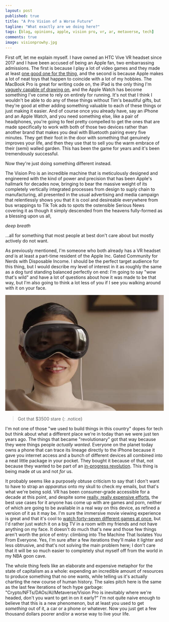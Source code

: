```yaml
---
layout: post
published: true
title: "A Pro Vision of a Worse Future"
tagline: "What exactly are we doing here?"
tags: [blag, opinions, apple, vision pro, vr, ar, metaverse, tech]
comments: true
image: visionprowhy.jpg
---
```


First off, let me explain myself. I have owned an HTC Vive VR headset since 2017 and I have been accused of being an Apple fan, two embarrassing admissions. The first is because I play a lot of video games and they made at least [one good one for the thing](https://www.polygon.com/reviews/2020/3/23/21188169/half-life-alyx-review-rift-half-life-3-valve-index-vive-virtual-reality), and the second is because Apple makes a lot of neat toys that happen to coincide with a lot of my hobbies.<!--more--> The MacBook Pro is great for writing code on, the iPad is the only thing I'm [vaguely capable of drawing on](https://fartdepot.biz/drew/), and the Apple Watch has become something I've come to rely on entirely for running. It's not that I think I wouldn't be able to do any of these things without Tim's beautiful gifts, but they're good at either adding something valuable to each of these things or just making it easier. And of course once you already have, say an iPhone and an Apple Watch, and you need something else, like a pair of headphones, you're going to feel pretty compelled to get the ones that are made specifically to work with both of those two devices rather than another brand that makes you deal with Bluetooth pairing every five minutes. They get their foot in the door with something that genuinely improves your life, and then they use that to sell you the warm embrace of their (semi) walled garden. This has been the game for years and it's been tremendously successful. 

Now they're just doing something different instead.

The Vision Pro is an incredible machine that is meticulously designed and engineered with the kind of power and precision that has been Apple's hallmark for decades now, bringing to bear the massive weight of its completely vertically integrated processes from design to suply chain to manufacturing, all presented in the usual advertising and media campaign that relentlessly shows you that it is cool and desireable everywhere from bus wrappings to Tik Tok ads to spots the ostensible Serious News covering it as though it simply descended from the heavens fully-formed as a blessing upon us all,

*deep breath*

...all for something that most people at best don't care about but mostly actively do not want. 

As previously mentioned, I'm someone who both already has a VR headset *and* is at least a part-time resident of the Apple Inc. Gated Community for Nerds with Disposable Income. I should be the perfect target audience for this thing, but I would describe my level of interest in it as roughly the same as a dog turd standing balanced perfectly on end: I'm going to say "wow that's wild" and have a lot of questions about how it was made to be that way, but I'm also going to think a lot less of you if I see you walking around with it on your face.

![Woman in the Apple keynote wearing Vision Pro with her fake eyes staring through in a very uncanny valley way](/images/visionprolady.jpg)

> Got that $3500 stare
{: .notice}

I'm not one of those "we used to build things in this country" dopes for tech but think about what a different place we're in today than we were just ten years ago. The things that became "revolutionary" got that way because they were things people *actually wanted*. Everyone on the planet today owns a phone that can trace its lineage directly to the iPhone because it gave you internet access and a bunch of different devices all combined into a neat little package in your pocket. They bought it because of that, not because they wanted to be part of an [in-progress revolution](https://www.tomsguide.com/computing/smart-glasses/apple-vision-pro-review). This thing is being made *at* us and not *for* us.

It probably seems like a purposely obtuse criticism to say that I don't want to have to strap an *apparatus* onto my skull to check my emails, but that's what we're being sold. VR has been consumer-grade accessible for a decade at this point, and despite some [really, really expensive efforts](https://www.washingtonpost.com/business/2023/07/31/just-how-deep-is-mark-zuckerberg-s-metaverse-money-pit/3312578c-2f99-11ee-85dd-5c3c97d6acda_story.html), the best use cases for it anyone has come up with are games and porn, neither of which are going to be available in a real way on this device, as refined a version of it as it may be. I'm sure the immersive movie viewing experience is great and that it's cool to [watch forty-seven different games at once](https://twitter.com/AlexFinnX/status/1753791237318926605), but I'd rather just watch it on a big TV in a room with my friends and not have anything on my face. It doesn't do much that's new and those few things aren't worth the price of entry: climbing into The Machine That Isolates You From Everyone. Yes, I'm sure after a few iterations they'll make it lighter and less obtrusive, and that's not solving the main problem here; I don't care that it will be so much easier to completely shut myself off from the world in my NBA goon cave.

The whole thing feels like an elaborate and expensive metaphor for the state of capitalism as a whole: expending an incredible amount of resources to produce something that no one wants, while telling us it's actually charting the new course of human history. The sales pitch here is the same as the last few iterations of tech hype garbage: "Crypto/NFTs/DAOs/AI/Metaverse/Vision Pro is inevitably where we're headed, don't you want to get in on it early?" I'm not quite naive enough to believe that this is a new phenomenon, but at least you used to get *something* out of it, a car or a phone or whatever. Now you just get a few thousand dollars poorer and/or a worse way to live your life.